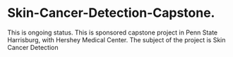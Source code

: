 # Skin-Cancer-Detection-Capstone.
This is ongoing status.
This is sponsored capstone project in Penn State Harrisburg, with Hershey Medical Center. The subject of the project is Skin Cancer Detection

